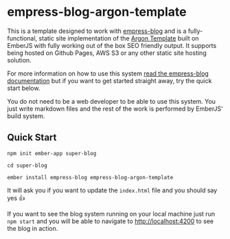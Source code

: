 # empress-blog-argon-template

This is a template designed to work with [empress-blog](https://github.com/empress/empress-blog) and is a fully-functional, static site implementation of the
[Argon Template](https://github.com/TryGhost/Argon) built on EmberJS with fully working out of the
box SEO friendly output. It supports being hosted on Github Pages, AWS S3 or any other static site
hosting solution.

For more information on how to use this system [read the empress-blog documentation](https://github.com/JennyJudova/empress-blog-argon-template) but if you want to get started straight away, try the quick start below.


You do not need to be a web developer to be able to use this system. You just write markdown files
and the rest of the work is performed by EmberJS' build system.

## Quick Start

```
npm init ember-app super-blog

cd super-blog

ember install empress-blog empress-blog-argon-template
```

It will ask you if you want to update the `index.html` file and you should say yes 👍

If you want to see the blog system running on your local machine just run `npm start` and you will
be able to navigate to  [http://localhost:4200](http://localhost:4200) to see the blog in action.
